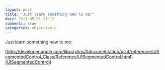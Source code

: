 ```yaml
---
layout: post
title: "Just learn something new to me:"
date: 2011-05-01 21:12
comments: true
categories: objective-c
---
```


Just learn something new to me: 

[http://developer.apple.com/library/ios/#documentation/uikit/reference/UISegmentedControl_Class/Reference/UISegmentedControl.html](UISegmentedControl)

